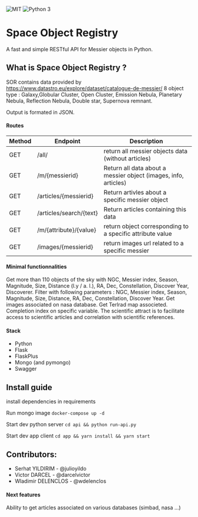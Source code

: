 ![MIT](https://img.shields.io/badge/license-MIT-green "Licence")
![Python 3](https://img.shields.io/badge/python-v3.7-blue "Python")


# Space Object Registry 
A fast and simple RESTful API for Messier objects in Python.

## What is Space Object Registry ? 

SOR contains data provided by https://www.datastro.eu/explore/dataset/catalogue-de-messier/ 8 object type : Galaxy,Globular Cluster, Open Cluster, Emission Nebula, Planetary Nebula, Reflection Nebula, Double star, Supernova remnant.

Output is formated in JSON.

#### Routes

| Method  | Endpoint | Description |
| ------------- | ------------- | ----------|
| GET | /all/ |  return all messier objects data  (without articles) |
| GET | /m/{messierid} | Return all data about a messier object (images, info, articles) |
| GET | /articles/{messierid} | Return artivles about a specific messier object |
| GET | /articles/search/{text} | Return articles containing this data |
| GET | /m/{attribute}/{value} | return object corresponding to a specific attribute value |
| GET | /images/{messierid} | return images url related to a specific messier |

#### Minimal functionnalities
Get more than 110 objects of the sky with NGC, Messier index, Season, Magnitude, Size, Distance (l.y / a. l.), RA, Dec, Constellation, Discover Year, Discoverer.
Filter with following parameters : NGC, Messier index, Season, Magnitude, Size, Distance, RA, Dec, Constellation, Discover Year.
Get images associated on nasa database.
Get Terlrad map associeted. 
Completion index on specific variable.
The scientific attract is to facilitate access to scientific articles and correlation with scientific references. 


#### Stack
- Python 
- Flask
- FlaskPlus
- Mongo (and pymongo)
- Swagger

## Install guide
install dependencies in requirements

Run mongo image
`` docker-compose up -d ``

Start dev python server
`` cd api && python run-api.py ``

Start dev app client
`` cd app && yarn install && yarn start ``

## Contributors: 
- Serhat YILDIRIM - @julioyildo
- Victor DARCEL - @darcelvictor
- Wladimir DELENCLOS - @wdelenclos

#### Next features
Ability to get articles associated on various databases (simbad, nasa ...)  